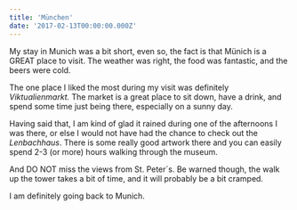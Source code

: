 ```yaml
---
title: 'München'
date: '2017-02-13T00:00:00.000Z'
---
```


My stay in Munich was a bit short, even so, the fact is that M&uuml;nich is a GREAT place to visit. The weather was right, the food was fantastic, and the beers were cold.

The one place I liked the most during my visit was definitely <em>Viktualienmarkt.</em> The market is a great place to sit down, have a drink, and spend some time just being there, especially on a sunny day.

Having said that, I am kind of glad it rained during one of the afternoons I was there, or else I would not have had the chance to check out the <em>Lenbachhaus</em>. There is some really good artwork there and you can easily spend 2-3 (or more) hours walking through the museum.

And DO NOT miss the views from St. Peter&acute;s. Be warned though, the walk up the tower takes a bit of time, and it will probably be a bit cramped.

I am definitely going back to Munich.